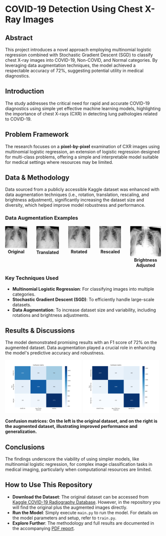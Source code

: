 # COVID-19 Detection Using Chest X-Ray Images

## Abstract
This project introduces a novel approach employing multinomial logistic regression combined with Stochastic Gradient Descent (SGD) to classify chest X-ray images into COVID-19, Non-COVID, and Normal categories. By leveraging data augmentation techniques, the model achieved a respectable accuracy of 72%, suggesting potential utility in medical diagnostics.

## Introduction
The study addresses the critical need for rapid and accurate COVID-19 diagnostics using simple yet effective machine learning models, highlighting the importance of chest X-rays (CXR) in detecting lung pathologies related to COVID-19.

## Problem Framework
The research focuses on a **pixel-by-pixel** examination of CXR images using multinomial logistic regression, an extension of logistic regression designed for multi-class problems, offering a simple and interpretable model suitable for medical settings where resources may be limited.

## Data & Methodology
Data sourced from a publicly accessible Kaggle dataset was enhanced with data augmentation techniques (i.e., rotation, translation, rescaling, and brightness adjustment), significantly increasing the dataset size and diversity, which helped improve model robustness and performance.

### Data Augmentation Examples

<div style="display: flex; justify-content: center; align-items: flex-start; gap: 20px; flex-wrap: nowrap;">

<div style="text-align: center; margin-right: 10px;">
  <img src="/images/Original.png" alt="Original" style="width: 100px;"/>
  <div><strong>Original</strong></div>
</div>

<div style="text-align: center; margin-right: 10px;">
  <img src="/images/Translate.JPEG" alt="Translation" style="width: 100px;"/>
  <div><strong>Translated</strong></div>
</div>

<div style="text-align: center; margin-right: 10px;">
  <img src="/images/Rotate.JPEG" alt="Rotation" style="width: 100px;"/>
  <div><strong>Rotated</strong></div>
</div>

<div style="text-align: center; margin-right: 10px;">
  <img src="/images/Rescale.JPEG" alt="Rescale" style="width: 100px;"/>
  <div><strong>Rescaled</strong></div>
</div>

<div style="text-align: center;">
  <img src="/images/Brightness.JPEG" alt="Brightness Adjustment" style="width: 100px;"/>
  <div><strong>Brightness Adjusted</strong></div>
</div>

</div>





### Key Techniques Used
- **Multinomial Logistic Regression**: For classifying images into multiple categories.
- **Stochastic Gradient Descent (SGD)**: To efficiently handle large-scale datasets.
- **Data Augmentation**: To increase dataset size and variability, including rotations and brightness adjustments.

## Results & Discussions
The model demonstrated promising results with an F1 score of 72% on the augmented dataset. Data augmentation played a crucial role in enhancing the model's predictive accuracy and robustness.

<p float="left">
  <img src="/images/Confusion_Matrix_Original.png" width="49%" />
  <img src="/images/Confusion_Matrix_Augmented.png" width="49%" /> 
</p>

**Confusion matrices: On the left is the original dataset, and on the right is the augmented dataset, illustrating improved performance and generalization.**

## Conclusions
The findings underscore the viability of using simpler models, like multinomial logistic regression, for complex image classification tasks in medical imaging, particularly when computational resources are limited.

## How to Use This Repository
- **Download the Dataset**: The original dataset can be accessed from [Kaggle COVID-19 Radiography Database](https://www.kaggle.com/datasets/tawsifurrahman/covid19-radiography-database). However, in the repository you will find the original plus the augmented images directly.
- **Run the Model**: Simply execute `main.py` to run the model. For details on the model parameters and setup, refer to `train.py`. 
- **Explore Further**: The methodology and full results are documented in the accompanying [PDF report](COVID-19_Detection_Chest_XRay_Multinomial_Logistic_Report.pdf).
